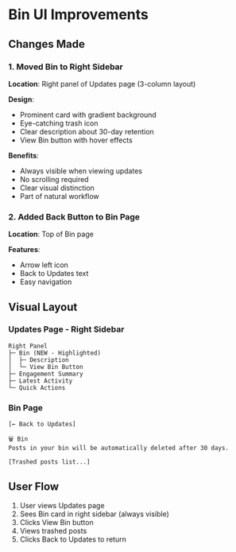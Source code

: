 # Bin UI Improvements

## Changes Made

### 1. Moved Bin to Right Sidebar
**Location**: Right panel of Updates page (3-column layout)

**Design**:
- Prominent card with gradient background
- Eye-catching trash icon
- Clear description about 30-day retention
- View Bin button with hover effects

**Benefits**:
- Always visible when viewing updates
- No scrolling required
- Clear visual distinction
- Part of natural workflow

### 2. Added Back Button to Bin Page
**Location**: Top of Bin page

**Features**:
- Arrow left icon
- Back to Updates text
- Easy navigation

## Visual Layout

### Updates Page - Right Sidebar
```
Right Panel
├─ Bin (NEW - Highlighted)
│  ├─ Description
│  └─ View Bin Button
├─ Engagement Summary
├─ Latest Activity
└─ Quick Actions
```

### Bin Page
```
[← Back to Updates]

🗑️ Bin
Posts in your bin will be automatically deleted after 30 days.

[Trashed posts list...]
```

## User Flow

1. User views Updates page
2. Sees Bin card in right sidebar (always visible)
3. Clicks View Bin button
4. Views trashed posts
5. Clicks Back to Updates to return
